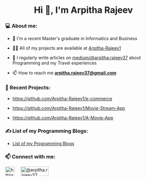 <h1 align="center">Hi 👋, I'm Arpitha Rajeev</h1>

 <h3 align="left">💻 About me:</h3>

- 🌱 I'm a recent Master's graduate in Informatics and Business

- 👨‍💻 All of my projects are available at [Arpitha-Rajeev1](https://github.com/Arpitha-Rajeev1)

- 📝 I regularly write articles on [medium/@arpitha.rajeev37](https://medium.com/@arpitha.rajeev37) about Programming and my Travel experiences

- 📫 How to reach me **arpitha.rajeev37@gmail.com**

<h3 align="left">🔧 Recent Projects:</h3>

- https://github.com/Arpitha-Rajeev1/e-commerce

- https://github.com/Arpitha-Rajeev1/Movie-Stream-App

- https://github.com/Arpitha-Rajeev1/A-Movie-App

<h3 align="left">✍ List of my Programming Blogs:</h3>

- [List of my Programming Blogs](https://medium.com/@arpitha.rajeev37/list-of-my-programming-blogs-a5205c4429ac)
 
<h3 align="left">📫 Connect with me:</h3>

<p align="left">
 <a href="https://www.linkedin.com/in/arpitha-rajeev-1107b3203/" target="_blank"><img align="center" src="https://cdn-icons-png.flaticon.com/512/145/145807.png" alt="https://www.linkedin.com/in/arpitha-rajeev-1107b3203/" height="30" width="30" /></a> &nbsp; &nbsp;
 <a href="https://medium.com/@arpitha.rajeev37" target="_blank"><img align="center" src="https://miro.medium.com/max/8976/1*Ra88BZ-CSTovFS2ZSURBgg.png" alt="@arpitha.rajeev37" height="30" width="90" /></a>
</p>


<br />
<br />
<br />

<!-- <p><img align="center" src="https://github-readme-stats.vercel.app/api/top-langs?username=arpitha-rajeev1&show_icons=true&locale=en&layout=compact" alt="arpitha-rajeev1" /></p> !>

